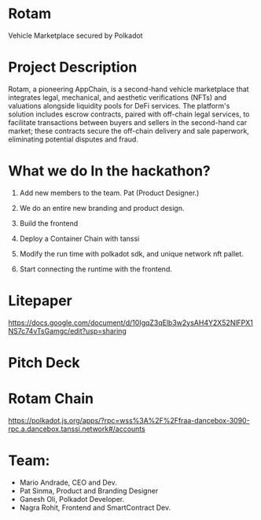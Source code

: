 # Rotam
Vehicle Marketplace secured by Polkadot

# Project Description

Rotam, a pioneering AppChain, is a second-hand vehicle marketplace that integrates legal, mechanical, and aesthetic verifications (NFTs) and valuations alongside liquidity pools for DeFi services. The platform's solution includes escrow contracts, paired with off-chain legal services, to facilitate transactions between buyers and sellers in the second-hand car market; these contracts secure the off-chain delivery and sale paperwork, eliminating potential disputes and fraud.

# What we do In the hackathon?

1. Add new members to the team. Pat (Product Designer.)

2. We do an entire new branding and product design.

3. Build the frontend

4. Deploy a Container Chain with tanssi

5. Modify the run time with polkadot sdk, and unique network nft pallet.

6. Start connecting the runtime with the frontend.

# Litepaper
https://docs.google.com/document/d/10IgqZ3qElb3w2ysAH4Y2X52NlFPX1NS7c74vTsGamgc/edit?usp=sharing

# Pitch Deck

# Rotam Chain
https://polkadot.js.org/apps/?rpc=wss%3A%2F%2Ffraa-dancebox-3090-rpc.a.dancebox.tanssi.network#/accounts

# Team:
- Mario Andrade, CEO and Dev.
- Pat Sinma, Product and Branding Designer
- Ganesh Oli, Polkadot Developer.
- Nagra Rohit, Frontend and SmartContract Dev.
